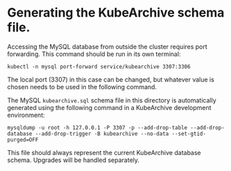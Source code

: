 # Generating the KubeArchive schema file.

Accessing the MySQL database from outside the cluster requires port forwarding.
This command should be run in its own terminal:
```
kubectl -n mysql port-forward service/kubearchive 3307:3306
```
The local port (3307) in this case can be changed, but whatever value is chosen
needs to be used in the following command.

The MySQL `kubearchive.sql` schema file in this directory is automatically generated using the
following command in a KubeArchive development environment:
```
mysqldump -u root -h 127.0.0.1 -P 3307 -p --add-drop-table --add-drop-database --add-drop-trigger -B kubearchive --no-data --set-gtid-purged=OFF
```

This file should always represent the current KubeArchive database schema. Upgrades will
be handled separately.

